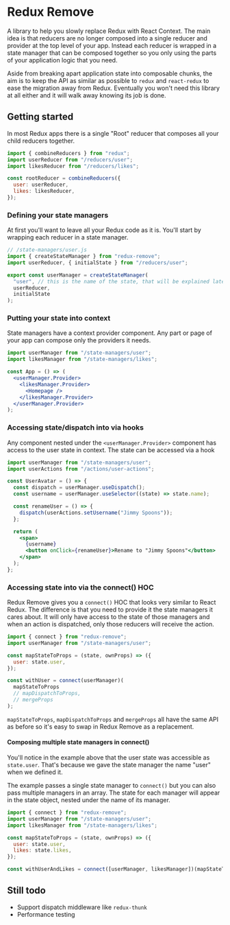 # Redux Remove

A library to help you slowly replace Redux with React Context. The main idea is that reducers are no longer composed into a single reducer and provider at the top level of your app. Instead each reducer is wrapped in a state manager that can be composed together so you only using the parts of your application logic that you need.

Aside from breaking apart application state into composable chunks, the aim is to keep the API as similar as possible to `redux` and `react-redux` to ease the migration away from Redux. Eventually you won't need this library at all either and it will walk away knowing its job is done.

## Getting started

In most Redux apps there is a single "Root" reducer that composes all your child reducers together.

```js
import { combineReducers } from "redux";
import userReducer from "/reducers/user";
import likesReducer from "/reducers/likes";

const rootReducer = combineReducers({
  user: userReducer,
  likes: likesReducer,
});
```

### Defining your state managers

At first you'll want to leave all your Redux code as it is. You'll start by wrapping each reducer in a state manager.

```js
// /state-managers/user.js
import { createStateManager } from "redux-remove";
import userReducer, { initialState } from "/reducers/user";

export const userManager = createStateManager(
  "user", // this is the name of the state, that will be explained later
  userReducer,
  initialState
);
```

### Putting your state into context

State managers have a context provider component. Any part or page of your app can compose only the providers it needs.

```jsx
import userManager from "/state-managers/user";
import likesManager from "/state-managers/likes";

const App = () => (
  <userManager.Provider>
    <likesManager.Provider>
      <Homepage />
    </likesManager.Provider>
  </userManager.Provider>
);
```

### Accessing state/dispatch into via hooks

Any component nested under the `<userManager.Provider>` component has access to the user state in context. The state can be accessed via a hook

```jsx
import userManager from "/state-managers/user";
import userActions from "/actions/user-actions";

const UserAvatar = () => {
  const dispatch = userManager.useDispatch();
  const username = userManager.useSelector((state) => state.name);

  const renameUser = () => {
    dispatch(userActions.setUsername("Jimmy Spoons"));
  };

  return (
    <span>
      {username}
      <button onClick={renameUser}>Rename to "Jimmy Spoons"</button>
    </span>
  );
};
```

### Accessing state into via the connect() HOC

Redux Remove gives you a `connect()` HOC that looks very similar to React Redux. The difference is that you need to provide it the state managers it cares about. It will only have access to the state of those managers and when an action is dispatched, only those reducers will receive the action.

```js
import { connect } from "redux-remove";
import userManager from "/state-managers/user";

const mapStateToProps = (state, ownProps) => ({
  user: state.user,
});

const withUser = connect(userManager)(
  mapStateToProps
  // mapDispatchToProps,
  // mergeProps
);
```

`mapStateToProps`, `mapDispatchToProps` and `mergeProps` all have the same API as before so it's easy to swap in Redux Remove as a replacement.

#### Composing multiple state managers in connect()

You'll notice in the example above that the user state was accessible as `state.user`. That's because we gave the state manager the name "user" when we defined it.

The example passes a single state manager to `connect()` but you can also pass multiple managers in an array. The state for each manager will appear in the state object, nested under the name of its manager.

```jsx
import { connect } from "redux-remove";
import userManager from "/state-managers/user";
import likesManager from "/state-managers/likes";

const mapStateToProps = (state, ownProps) => ({
  user: state.user,
  likes: state.likes,
});

const withUserAndLikes = connect([userManager, likesManager])(mapStateToProps);
```

## Still todo

- Support dispatch middleware like `redux-thunk`
- Performance testing
